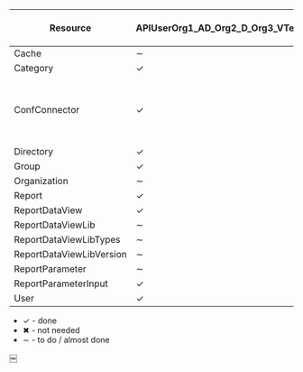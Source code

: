 | Resource                 | APIUserOrg1_AD_Org2_D_Org3_VTest | APIUserSuperAdminTest | `index` optimized query | `show` optimize query | Notes                            |
|--------------------------|----------------------------------|-----------------------|-------------------------|-----------------------|----------------------------------|
| Cache                    | ∼                                | ∼                     | ∼                       | ∼                     |                                  |
| Category                 | ✓                                | ✓                     | ∼                       | ∼                     |                                  |
| ConfConnector            | ✓                                | ∼                     | ∼                       | ∼                     | Need to handle the `test` method |
| Directory                | ✓                                | ∼                     | ∼                       | ∼                     |                                  |
| Group                    | ✓                                | ∼                     | ∼                       | ∼                     |                                  |
| Organization             | ∼                                | ∼                     | ∼                       | ∼                     |                                  |
| Report                   | ✓                                | ∼                     | ∼                       | ∼                     |                                  |
| ReportDataView           | ✓                                | ∼                     | ∼                       | ∼                     |                                  |
| ReportDataViewLib        | ∼                                | ∼                     | ✓                       | ∼                     |                                  |
| ReportDataViewLibTypes   | ∼                                | ∼                     | ✓                       | ∼                     |                                  |
| ReportDataViewLibVersion | ∼                                | ∼                     | ✓                       | ∼                     |                                  |
| ReportParameter          | ∼                                | ∼                     | ✓                       | ∼                     |                                  |
| ReportParameterInput     | ✓                                | ∼                     | ✓                       | ∼                     |                                  |
| User                     | ✓                                | ✓                     | ✓                       | ∼                     |                                  |

* ✓ - done
* ✖ - not needed
* ∼ - to do / almost done


￼
